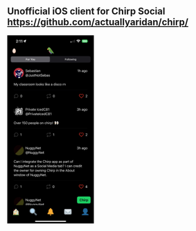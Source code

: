 ## Unofficial iOS client for Chirp Social https://github.com/actuallyaridan/chirp/
<img src="93C05CD9-1195-47AF-804B-C4AC4B26AEBA_1_101_o.jpeg" style="width: 200px"></img>
